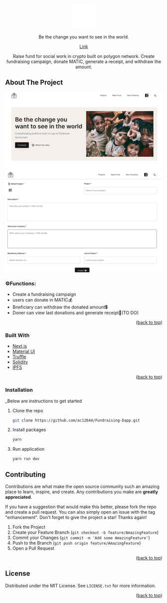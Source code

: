 <!-- PROJECT LOGO -->
<br />
<div align="center">
  <a href="#">
    <img src="/images/crypto-charity-dark.png" alt="Logo" width="80" height="80">
  </a>
  <p align="center">
    Be the change you want to see in the world.
  </p>
  <a href="https://fundraising-dapp-5xq63w17f-ac12644.vercel.app/">Link</a> 
  <p align="center">
    Raise fund for social work in crypto built on polygon network. Create fundraising campaign, donate MATIC, generate a receipt, and withdraw the amount.
  </p>
</div>

<!-- ABOUT THE PROJECT -->

## About The Project

![Screenshot](images/prev1.png)
![Screenshot](images/prev2.png)

### ⚙️Functions:

- Create a fundraising campaign
- users can donate in MATIC💰
- Bneficiary can withdraw the donated amount💲
- Doner can view last donations and generate receipt🧾(TO DO)

<p align="right">(<a href="#top">back to top</a>)</p>

### Built With

- [Next.js](https://nextjs.org/)
- [Material UI](https://mui.com/)
- [Truffle](https://trufflesuite.com/)
- [Solidity](https://docs.soliditylang.org/)
- [IPFS](https://ipfs.tech/)

<p align="right">(<a href="#top">back to top</a>)</p>

### Installation

\_Below are instructions to get started

1. Clone the repo
   ```sh
   git clone https://github.com/ac12644/Fundraising-Dapp.git
   ```
2. Install packages
   ```sh
   yarn
   ```
3. Run application
   ```sh
   yarn run dev
   ```

<!-- CONTRIBUTING -->

## Contributing

Contributions are what make the open source community such an amazing place to learn, inspire, and create. Any contributions you make are **greatly appreciated**.

If you have a suggestion that would make this better, please fork the repo and create a pull request. You can also simply open an issue with the tag "enhancement".
Don't forget to give the project a star! Thanks again!

1. Fork the Project
2. Create your Feature Branch (`git checkout -b feature/AmazingFeature`)
3. Commit your Changes (`git commit -m 'Add some AmazingFeature'`)
4. Push to the Branch (`git push origin feature/AmazingFeature`)
5. Open a Pull Request

<p align="right">(<a href="#top">back to top</a>)</p>
 
 
<!-- LICENSE -->
## License

Distributed under the MIT License. See `LICENSE.txt` for more information.

<p align="right">(<a href="#top">back to top</a>)</p>

<!-- MARKDOWN LINKS & IMAGES -->
